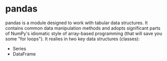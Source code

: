 # pandas
pandas is a module designed to work with tabular data structures. It contains common data manipulation methods and adopts significant parts of NumPy's idiomatic style of array-based programming (that will save you some "for loops"). It realies in two key data structures (classes):
- Series
- DataFrame
